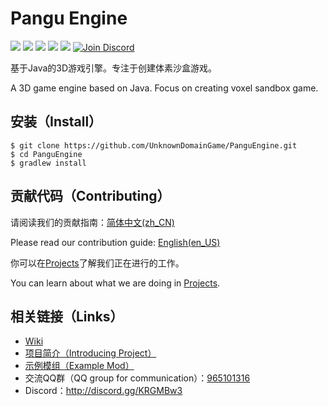 # Pangu Engine
![](https://img.shields.io/badge/Java-11-blue.svg)
![](https://img.shields.io/github/contributors/UnknownDomainGame/PanguEngine.svg)
![](https://img.shields.io/github/license/UnknownDomainGame/PanguEngine.svg)
[![](https://api.codeclimate.com/v1/badges/811191d64c6508954327/maintainability)](https://codeclimate.com/github/UnknownDomainGame/NullEngine/maintainability)
[![](https://api.codacy.com/project/badge/Grade/cd2c9f15a88a42b886a59f6410f0ca05)](https://app.codacy.com/app/Mouse0w0/NullEngine?utm_source=github.com&utm_medium=referral&utm_content=UnknownDomainGame/PanguEngine&utm_campaign=Badge_Grade_Dashboard)
[![Join Discord](https://img.shields.io/discord/556150394057916426)](http://discord.gg/KRGMBw3)

基于Java的3D游戏引擎。专注于创建体素沙盒游戏。

A 3D game engine based on Java. Focus on creating voxel sandbox game.

## 安装（Install）
```
$ git clone https://github.com/UnknownDomainGame/PanguEngine.git
$ cd PanguEngine
$ gradlew install
```

## 贡献代码（Contributing）
请阅读我们的贡献指南：[简体中文(zh_CN)](https://github.com/UnknownDomainGame/PanguEngine/blob/dev/CONTRIBUTING.md)

Please read our contribution guide: [English(en_US)](https://github.com/UnknownDomainGame/PanguEngine/blob/dev/CONTRIBUTING_EN.md)

你可以在[Projects](https://github.com/UnknownDomainGame/PanguEngine/projects)了解我们正在进行的工作。

You can learn about what we are doing in [Projects](https://github.com/UnknownDomainGame/PanguEngine/projects).

## 相关链接（Links）
- [Wiki](https://github.com/UnknownDomainGame/PanguEngine/wiki)
- [项目简介（Introducing Project）](https://github.com/UnknownDomainGame/NullEngine/wiki/%E9%A1%B9%E7%9B%AE%E4%BB%8B%E7%BB%8D%EF%BC%88Introducing-Project%EF%BC%89)
- [示例模组（Example Mod）](https://github.com/UnknownDomainGame/ExampleMod)
- 交流QQ群（QQ group for communication）：[965101316](https://jq.qq.com/?_wv=1027&k=5exnX2o)
- Discord：http://discord.gg/KRGMBw3

